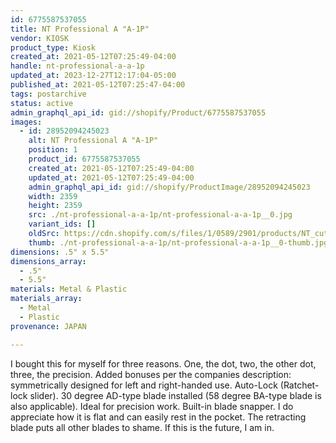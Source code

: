 ```yaml
---
id: 6775587537055
title: NT Professional A "A-1P"
vendor: KIOSK
product_type: Kiosk
created_at: 2021-05-12T07:25:49-04:00
handle: nt-professional-a-a-1p
updated_at: 2023-12-27T12:17:04-05:00
published_at: 2021-05-12T07:25:47-04:00
tags: postarchive
status: active
admin_graphql_api_id: gid://shopify/Product/6775587537055
images:
  - id: 28952094245023
    alt: NT Professional A "A-1P"
    position: 1
    product_id: 6775587537055
    created_at: 2021-05-12T07:25:49-04:00
    updated_at: 2021-05-12T07:25:49-04:00
    admin_graphql_api_id: gid://shopify/ProductImage/28952094245023
    width: 2359
    height: 2359
    src: ./nt-professional-a-a-1p/nt-professional-a-a-1p__0.jpg
    variant_ids: []
    oldSrc: https://cdn.shopify.com/s/files/1/0589/2901/products/NT_cutter.jpg?v=1620818749
    thumb: ./nt-professional-a-a-1p/nt-professional-a-a-1p__0-thumb.jpg
dimensions: .5" x 5.5"
dimensions_array:
  - .5"
  - 5.5"
materials: Metal & Plastic
materials_array:
  - Metal
  - Plastic
provenance: JAPAN

---
```


I bought this for myself for three reasons. One, the dot, two, the other dot, three, the precision. Added bonuses per the companies description: symmetrically designed for left and right-handed use. Auto-Lock (Ratchet-lock slider). 30 degree AD-type blade installed (58 degree BA-type blade is also applicable). Ideal for precision work. Built-in blade snapper. I do appreciate how it is flat and can easily rest in the pocket. The retracting blade puts all other blades to shame. If this is the future, I am in.